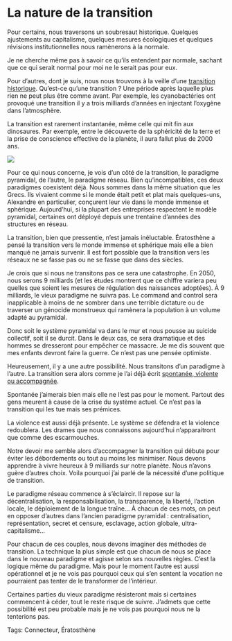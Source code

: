 # La nature de la transition

Pour certains, nous traversons un soubresaut historique. Quelques ajustements au capitalisme, quelques mesures écologiques et quelques révisions institutionnelles nous ramènerons à la normale.

Je ne cherche même pas à savoir ce qu’ils entendent par normale, sachant que ce qui serait normal pour moi ne le serait pas pour eux.

Pour d’autres, dont je suis, nous nous trouvons à la veille d’une [transition historique](/2008/04/17/epoque-de-transition-ou-pas/). Qu’est-ce qu’une transition ? Une période après laquelle plus rien ne peut plus être comme avant. Par exemple, les cyanobactéries ont provoqué une transition il y a trois milliards d’années en injectant l’oxygène dans l’atmosphère.

La transition est rarement instantanée, même celle qui mit fin aux dinosaures. Par exemple, entre le découverte de la sphéricité de la terre et la prise de conscience effective de la planète, il aura fallut plus de 2000 ans.

![](https://tcrouzet.com/images_tc/2008/11/vs.png)

Pour ce qui nous concerne, je vois d’un côté de la transition, le paradigme pyramidal, de l’autre, le paradigme réseau. Bien qu’incompatibles, ces deux paradigmes coexistent déjà. Nous sommes dans la même situation que les Grecs. Ils vivaient comme si le monde était petit et plat mais quelques-uns, Alexandre en particulier, conçurent leur vie dans le monde immense et sphérique. Aujourd’hui, si la plupart des entreprises respectent le modèle pyramidal, certaines ont déployé depuis une trentaine d’années des structures en réseau.

La transition, bien que pressentie, n’est jamais inéluctable. Ératosthène a pensé la transition vers le monde immense et sphérique mais elle a bien manqué ne jamais survenir. Il est fort possible que la transition vers les réseaux ne se fasse pas ou ne se fasse que dans des siècles.

Je crois que si nous ne transitons pas ce sera une catastrophe. En 2050, nous serons 9 milliards (et les études montrent que ce chiffre variera peu quelles que soient les mesures de régulation des naissances adoptées). À 9 milliards, le vieux paradigme ne suivra pas. Le command and control sera inapplicable à moins de ne sombrer dans une terrible dictature ou de traverser un génocide monstrueux qui ramènera la population à un volume adapté au pyramidal.

Donc soit le système pyramidal va dans le mur et nous pousse au suicide collectif, soit il se durcit. Dans le deux cas, ce sera dramatique et des hommes se dresseront pour empêcher ce massacre. Je me dis souvent que mes enfants devront faire la guerre. Ce n’est pas une pensée optimiste.

Heureusement, il y a une autre possibilité. Nous transitons d’un paradigme à l’autre. La transition sera alors comme je l’ai déjà écrit [spontanée, violente ou accompagnée](/2008/11/23/pour-une-politique-de-transition/).

Spontanée j’aimerais bien mais elle ne l’est pas pour le moment. Partout des gens meurent à cause de la crise du système actuel. Ce n’est pas la transition qui les tue mais ses prémices.

La violence est aussi déjà présente. Le système se défendra et la violence redoublera. Les drames que nous connaissons aujourd’hui n’apparaitront que comme des escarmouches.

Notre devoir me semble alors d’accompagner la transition qui débute pour éviter les débordements ou tout au moins les minimiser. Nous devons apprendre à vivre heureux à 9 milliards sur notre planète. Nous n’avons guère d’autres choix. Voila pourquoi j’ai parlé de la nécessité d’une politique de transition.

Le paradigme réseau commence à s’éclaircir. Il repose sur la décentralisation, la responsabilisation, la transparence, la liberté, l’action locale, le déploiement de la longue traîne… À chacun de ces mots, on peut en opposer d’autres dans l’ancien paradigme pyramidal : centralisation, représentation, secret et censure, esclavage, action globale, ultra-capitalisme…

Pour chacun de ces couples, nous devons imaginer des méthodes de transition. La technique la plus simple est que chacun de nous se place dans le nouveau paradigme et agisse selon ses nouvelles règles. C’est la logique même du paradigme. Mais pour le moment l’autre est aussi opérationnel et je ne vois pas pourquoi ceux qui s’en sentent la vocation ne pourraient pas tenter de le transformer de l’intérieur.

Certaines parties du vieux paradigme résisteront mais si certaines commencent à céder, tout le reste risque de suivre. J’admets que cette possibilité est peu probable mais je ne vois pas pourquoi nous ne la tenterions pas.

Tags: Connecteur, Ératosthène